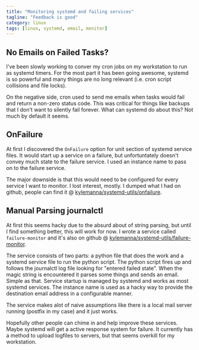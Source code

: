```yaml
---
title: "Monitoring systemd and failing services"
tagline: "Feedback is good"
category: linux
tags: [linux, systemd, email, monitor]
---
```


## No Emails on Failed Tasks?

I've been slowly working to conver my cron jobs on my workstation to run as systemd timers.  For the most part it has been going awesome, systemd is so powerful and many things are no long relevant (i.e. cron script collisions and file locks).

On the negative side, cron used to send me emails when tasks would fail and return a non-zero status code.  This was critical for things like backups that I don't want to silently fail forever.  What can systemd do about this? Not much by default it seems.


## OnFailure

At first I discovered the `OnFailure` option for unit section of systemd service files.  It would start up a service on a failure, but unfortuntately doesn't convey much state to the failure service.  I used an instance name to pass on to the failure service.

The major downside is that this would need to be configured for every service I want to monitor.  I lost interest, mostly.  I dumped what I had on github, people can find it @ [kylemanna/systemd-utils/onfailure](https://github.com/kylemanna/systemd-utils/tree/master/onfailure).


## Manual Parsing journalctl

At first this seems hacky due to the absurd about of string parsing, but until I find something better, this will work for now.  I wrote a service called `failure-monitor` and it's also on github @ [kylemanna/systemd-utils/failure-monitor](https://github.com/kylemanna/systemd-utils/tree/master/failure-monitor).

The service consists of two parts: a python file that does the work and a systemd service file to run the python script.  The python script fires up and follows the journalctl log file looking for "entered failed state".  When the magic string is encountered it parses some things and sends an email.  Simple as that.  Service startup is managed by systemd and works as most systemd services.  The instance name is used as a hacky way to provide the destination email address in a configurable manner.

The service makes alot of naive assumptions like there is a local mail server running (postfix in my case) and it just works.

Hopefully other people can chime in and help improve these services.  Maybe systemd will get a active response system for failure. It currently has a method to upload logfiles to servers, but that seems overkill for my workstation.
